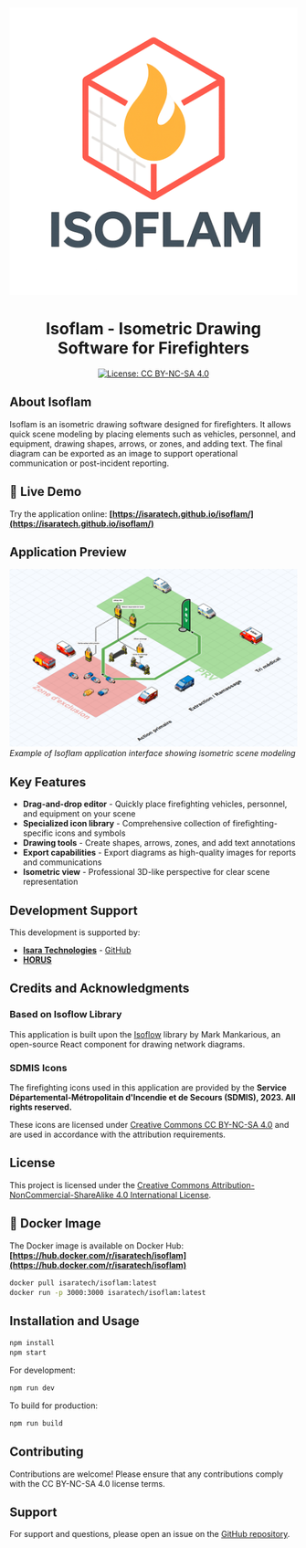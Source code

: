 ![Isoflam Logo](docs/logo.png)

<div align="center">
    <h1>Isoflam - Isometric Drawing Software for Firefighters</h1>
</div>

<div align="center">

[![License: CC BY-NC-SA 4.0](https://img.shields.io/badge/License-CC%20BY--NC--SA%204.0-lightgrey.svg)](https://creativecommons.org/licenses/by-nc-sa/4.0/)

</div>

## About Isoflam

Isoflam is an isometric drawing software designed for firefighters. It allows quick scene modeling by placing elements such as vehicles, personnel, and equipment, drawing shapes, arrows, or zones, and adding text. The final diagram can be exported as an image to support operational communication or post-incident reporting.

## 🚀 Live Demo

Try the application online: **[https://isaratech.github.io/isoflam/](https://isaratech.github.io/isoflam/)**

## Application Preview

![Application Screenshot](docs/img1.png)
*Example of Isoflam application interface showing isometric scene modeling*

## Key Features

- **Drag-and-drop editor** - Quickly place firefighting vehicles, personnel, and equipment on your scene
- **Specialized icon library** - Comprehensive collection of firefighting-specific icons and symbols
- **Drawing tools** - Create shapes, arrows, zones, and add text annotations
- **Export capabilities** - Export diagrams as high-quality images for reports and communications
- **Isometric view** - Professional 3D-like perspective for clear scene representation

## Development Support

This development is supported by:
- **[Isara Technologies](https://isaratech.com)** - [GitHub](https://github.com/isaratech)
- **[HORUS](https://gohorus.fr)**

## Credits and Acknowledgments

### Based on Isoflow Library
This application is built upon the [Isoflow](https://github.com/markmanx/isoflow) library by Mark Mankarious, an open-source React component for drawing network diagrams.

### SDMIS Icons
The firefighting icons used in this application are provided by the **Service Départemental-Métropolitain d'Incendie et de Secours (SDMIS), 2023. All rights reserved.**

These icons are licensed under [Creative Commons CC BY-NC-SA 4.0](https://creativecommons.org/licenses/by-nc-sa/4.0/deed.fr) and are used in accordance with the attribution requirements.

## License

This project is licensed under the [Creative Commons Attribution-NonCommercial-ShareAlike 4.0 International License](https://creativecommons.org/licenses/by-nc-sa/4.0/).

## 🐳 Docker Image

The Docker image is available on Docker Hub: **[https://hub.docker.com/r/isaratech/isoflam](https://hub.docker.com/r/isaratech/isoflam)**

```bash
docker pull isaratech/isoflam:latest
docker run -p 3000:3000 isaratech/isoflam:latest
```

## Installation and Usage

```bash
npm install
npm start
```

For development:
```bash
npm run dev
```

To build for production:
```bash
npm run build
```

## Contributing

Contributions are welcome! Please ensure that any contributions comply with the CC BY-NC-SA 4.0 license terms.

## Support

For support and questions, please open an issue on the [GitHub repository](https://github.com/isaratech/isoflam/issues).
